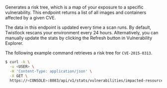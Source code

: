 Generates a risk tree, which is a map of your exposure to a specific vulnerability.
This endpoint returns a list of all images and containers affected by a given CVE.

The data in this endpoint is updated every time a scan runs.
By default, Twistlock rescans your environment every 24 hours.
Alternatively, you can manually update the stats by clicking the Refresh button in Vulnerability Explorer.

The following example command retrieves a risk tree for `CVE-2015-0313`.

```bash
$ curl -k \
  -u <USER> \
  -H 'Content-Type: application/json' \
  -X GET \
  https://<CONSOLE>:8083/api/v1/stats/vulnerabilities/impacted-resources?cve=CVE-2015-0313
```

